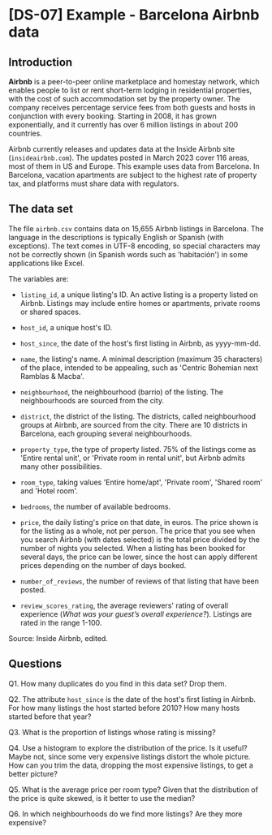 # [DS-07] Example - Barcelona Airbnb data

## Introduction

**Airbnb** is a peer-to-peer online marketplace and homestay network, which enables people to list or rent short-term lodging in residential properties, with the cost of such accommodation set by the property owner. The company receives percentage service fees from both guests and hosts in conjunction with every booking. Starting in 2008, it has grown exponentially, and it currently has over 6 million listings in about 200 countries.

Airbnb currently releases and updates data at the Inside Airbnb site (`insideairbnb.com`). The updates posted in March 2023 cover 116 areas, most of them in US and Europe. This example uses data from Barcelona. In Barcelona, vacation apartments are subject to the highest rate of property tax, and platforms must share data with regulators.

## The data set

The file `airbnb.csv` contains data on 15,655 Airbnb listings in Barcelona. The language in the descriptions is typically English or Spanish (with exceptions). The text comes in UTF-8 encoding, so special characters may not be correctly shown (in Spanish words such as 'habitación') in some applications like Excel.

The variables are:

* `listing_id`, a unique listing's ID. An active listing is a property listed on Airbnb. Listings may include entire homes or apartments, private rooms or shared spaces.

* `host_id`, a unique host's ID.

* `host_since`, the date of the host's first listing in Airbnb, as yyyy-mm-dd.

* `name`, the listing's name. A minimal description (maximum 35 characters) of the place, intended to be appealing, such as 'Centric Bohemian next Ramblas & Macba'.

* `neighbourhood`, the neighbourhood (barrio) of the listing. The neighbourhoods are sourced from the city.

* `district`, the district of the listing. The districts, called neighbourhood groups at Airbnb, are sourced from the city. There are 10 districts in Barcelona, each grouping several neighbourhoods.

* `property_type`, the type of property listed. 75% of the listings come as 'Entire rental unit', or 'Private room in rental unit', but Airbnb admits many other possibilities.

* `room_type`, taking values 'Entire home/apt', 'Private room', 'Shared room' and 'Hotel room'.

* `bedrooms`, the number of available bedrooms.

* `price`, the daily listing's price on that date, in euros. The price shown is for the listing as a whole, not per person. The price that you see when you search Airbnb (with dates selected) is the total price divided by the number of nights you selected. When a listing has been booked for several days, the price can be lower, since the host can apply different prices depending on the number of days booked.

* `number_of_reviews`, the number of reviews of that listing that have been posted.

* `review_scores_rating`, the average reviewers' rating of overall experience (*What was your guest’s overall experience?*). Listings are rated in the range 1-100.

Source: Inside Airbnb, edited.

## Questions

Q1. How many duplicates do you find in this data set? Drop them.

Q2. The attribute `host_since` is the date of the host's first listing in Airbnb. For how many listings the host started before 2010? How many hosts started before that year?

Q3. What is the proportion of listings whose rating is missing?

Q4. Use a histogram to explore the distribution of the price. Is it useful? Maybe not, since some very expensive listings distort the whole picture. How can you trim the data, dropping the most expensive listings, to get a better picture?

Q5. What is the average price per room type? Given that the distribution of the price is quite skewed, is it better to use the median?

Q6. In which neighbourhoods do we find more listings? Are they more expensive?
